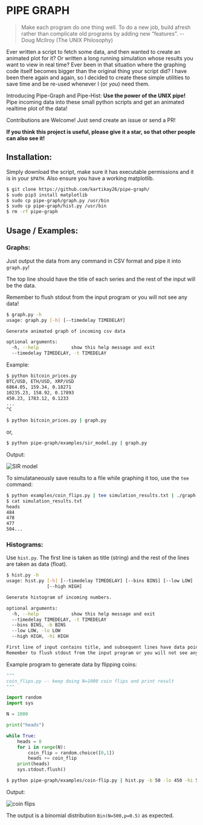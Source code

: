 # PIPE GRAPH

> Make each program do one thing well. To do a new job, build afresh rather than complicate old programs by adding new “features”. -- Doug McIlroy (The UNIX Philosophy)

Ever written a script to fetch some data, and then wanted to create an animated plot for it? Or written a long running simulation whose results you want to view in real time? Ever been in that situation where the graphing code itself becomes bigger than the original thing your script did? I have been there again and again, so I decided to create these simple utilities to save time and be re-used whenever I (or _you_) need them.

Introducing Pipe-Graph and Pipe-Hist: **Use the power of the UNIX pipe!** Pipe incoming data into these small python scripts and get an animated realtime plot of the data!

Contributions are Welcome! Just send create an issue or send a PR!

**If you think this project is useful, please give it a star, so that other people can also see it!**

## Installation:

Simply download the script, make sure it has executable permissions and it is in your `$PATH`. Also ensure you have a working matplotlib.

```sh
$ git clone https://github.com/kartikay26/pipe-graph/
$ sudo pip3 install matplotlib
$ sudo cp pipe-graph/graph.py /usr/bin
$ sudo cp pipe-graph/hist.py /usr/bin
$ rm -rf pipe-graph
```

## Usage / Examples:

### Graphs:

Just output the data from any command in CSV format and pipe it into `graph.py`!

The top line should have the title of each series and the rest of the input will be the data.

Remember to flush stdout from the input program or you will not see any data!

```sh
$ graph.py -h
usage: graph.py [-h] [--timedelay TIMEDELAY]

Generate animated graph of incoming csv data

optional arguments:
  -h, --help            show this help message and exit
  --timedelay TIMEDELAY, -t TIMEDELAY
```


Example:

```sh
$ python bitcoin_prices.py
BTC/USD, ETH/USD, XRP/USD
6864.05, 159.34, 0.18271
10235.23, 158.92, 0.17893
450.23, 1783.12, 0.1233
...
^C

$ python bitcoin_prices.py | graph.py
```

or,

```sh
$ python pipe-graph/examples/sir_model.py | graph.py
```

Output:

![SIR model](https://i.imgur.com/aKOnhSc.png)

To simulataneously save results to a file while graphing it too, use the `tee` command:

```sh
$ python examples/coin_flips.py | tee simulation_results.txt | ./graph.py 
$ cat simulation_results.txt
heads
484
478
477
504...
```

### Histograms:

Use `hist.py`. The first line is taken as title (string) and the rest of the lines are taken as data (float).

```sh
$ hist.py -h
usage: hist.py [-h] [--timedelay TIMEDELAY] [--bins BINS] [--low LOW]
               [--high HIGH]

Generate histogram of incoming numbers.

optional arguments:
  -h, --help            show this help message and exit
  --timedelay TIMEDELAY, -t TIMEDELAY
  --bins BINS, -b BINS
  --low LOW, -lo LOW
  --high HIGH, -hi HIGH

First line of input contains title, and subsequent lines have data points.
Remember to flush stdout from the input program or you will not see any data!
```

Example program to generate data by flipping coins:

```python
"""
coin_flips.py -- keep doing N=1000 coin flips and print result
"""

import random
import sys

N = 1000

print("heads")

while True:
    heads = 0
    for i in range(N):
        coin_flip = random.choice([0,1])
        heads += coin_flip
    print(heads)
    sys.stdout.flush()
```

```sh
$ python pipe-graph/examples/coin-flip.py | hist.py -b 50 -lo 450 -hi 550
```

Output:

![coin flips](https://i.imgur.com/GhqY7v2.png)

The output is a binomial distribution `Bin(N=500,p=0.5)` as expected.
